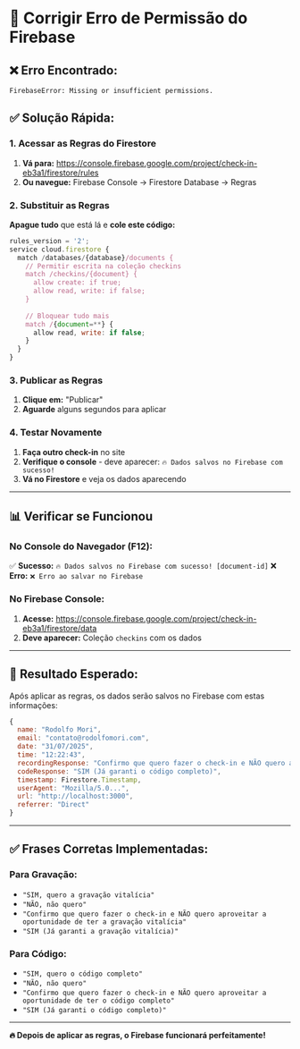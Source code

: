 # 🔧 Corrigir Erro de Permissão do Firebase

## ❌ Erro Encontrado:
```
FirebaseError: Missing or insufficient permissions.
```

## ✅ Solução Rápida:

### 1. Acessar as Regras do Firestore
1. **Vá para:** https://console.firebase.google.com/project/check-in-eb3a1/firestore/rules
2. **Ou navegue:** Firebase Console → Firestore Database → Regras

### 2. Substituir as Regras
**Apague tudo** que está lá e **cole este código:**

```javascript
rules_version = '2';
service cloud.firestore {
  match /databases/{database}/documents {
    // Permitir escrita na coleção checkins
    match /checkins/{document} {
      allow create: if true;
      allow read, write: if false;
    }
    
    // Bloquear tudo mais
    match /{document=**} {
      allow read, write: if false;
    }
  }
}
```

### 3. Publicar as Regras
1. **Clique em:** "Publicar"
2. **Aguarde** alguns segundos para aplicar

### 4. Testar Novamente
1. **Faça outro check-in** no site
2. **Verifique o console** - deve aparecer: `🔥 Dados salvos no Firebase com sucesso!`
3. **Vá no Firestore** e veja os dados aparecendo

---

## 📊 Verificar se Funcionou

### No Console do Navegador (F12):
✅ **Sucesso:** `🔥 Dados salvos no Firebase com sucesso! [document-id]`
❌ **Erro:** `❌ Erro ao salvar no Firebase`

### No Firebase Console:
1. **Acesse:** https://console.firebase.google.com/project/check-in-eb3a1/firestore/data
2. **Deve aparecer:** Coleção `checkins` com os dados

---

## 🎯 Resultado Esperado:

Após aplicar as regras, os dados serão salvos no Firebase com estas informações:

```javascript
{
  name: "Rodolfo Mori",
  email: "contato@rodolfomori.com", 
  date: "31/07/2025",
  time: "12:22:43",
  recordingResponse: "Confirmo que quero fazer o check-in e NÃO quero aproveitar a oportunidade de ter a gravação vitalícia",
  codeResponse: "SIM (Já garanti o código completo)",
  timestamp: Firestore.Timestamp,
  userAgent: "Mozilla/5.0...",
  url: "http://localhost:3000",
  referrer: "Direct"
}
```

---

## ✅ Frases Corretas Implementadas:

### Para Gravação:
- `"SIM, quero a gravação vitalícia"`
- `"NÃO, não quero"`
- `"Confirmo que quero fazer o check-in e NÃO quero aproveitar a oportunidade de ter a gravação vitalícia"`
- `"SIM (Já garanti a gravação vitalícia)"`

### Para Código:
- `"SIM, quero o código completo"`
- `"NÃO, não quero"`
- `"Confirmo que quero fazer o check-in e NÃO quero aproveitar a oportunidade de ter o código completo"`
- `"SIM (Já garanti o código completo)"`

---

**🔥 Depois de aplicar as regras, o Firebase funcionará perfeitamente!**